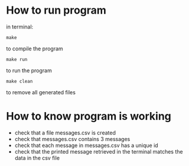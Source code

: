 # How to run program
in terminal:
```angular2html
make
```
to compile the program

```
make run
```
to run the program
```angular2html
make clean
```
to remove all generated files

# How to know program is working
- check that a file messages.csv is created
- check that messages.csv contains 3 messages
- check that each message in messages.csv has a unique id
- check that the printed message retrieved in the terminal matches the data in the csv file
